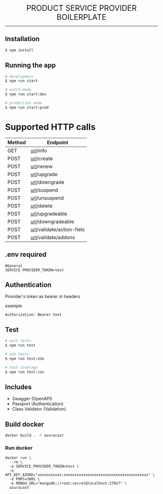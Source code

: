   <div style="font-size:25px;text-align:center">PRODUCT SERVICE PROVIDER BOILERPLATE</div>
  <hr>
  
## Installation

```bash
$ npm install
```

## Running the app

```bash
# development
$ npm run start

# watch mode
$ npm run start:dev

# production mode
$ npm run start:prod
```

# Supported HTTP calls
| Method | Endpoint |
| ------- | ------- |
| GET | [url](http://localhost:3000)/info |
| POST | [url](http://localhost:3000)/create |
| POST | [url](http://localhost:3000)/renew |
| POST | [url](http://localhost:3000)/upgrade |
| POST | [url](http://localhost:3000)/downgrade |
| POST | [url](http://localhost:3000)/suspend |
| POST | [url](http://localhost:3000)/unsuspend |
| POST | [url](http://localhost:3000)/delete |
| POST | [url](http://localhost:3000)/upgradeable |
| POST | [url](http://localhost:3000)/downgradeable |
| POST | [url](http://localhost:3000)/validate/action-fiels |
| POST | [url](http://localhost:3000)/validate/addons |

## .env required
 ```
 #General
 SERVICE_PROVIDER_TOKEN=test
 ```

## Authentication
 Provider's token as bearer in headers

 *example*
 ```
 Authorization: Bearer test
 ```

 

## Test

```bash
# unit tests
$ npm run test

# e2e tests
$ npm run test:e2e

# test coverage
$ npm run test:cov
```

## Includes

- Swagger (OpenAPI)
- Passport (Authentication)
- Class Validator (Validation)

## Build docker
```bash
docker build . -t azuracast
```

### Run docker
```
docker run \
  --rm \
  -e SERVICE_PROVIDER_TOKEN=test \
  -e API_KEY_AZURE="xxxxxxxxxxx:xxxxxxxxxxxxxxxxxxxxxxxxxxxxxxxxxxxxxxx" \
  -e PORT=3001 \
  -e MONGO_URL="mongodb://root:secret@localhost:27017" \
  azuracast
```